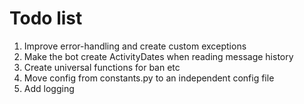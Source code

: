 # Todo list

1. Improve error-handling and create custom exceptions
2. Make the bot create ActivityDates when reading message history
3. Create universal functions for ban etc
4. Move config from constants.py to an independent config file
5. Add logging